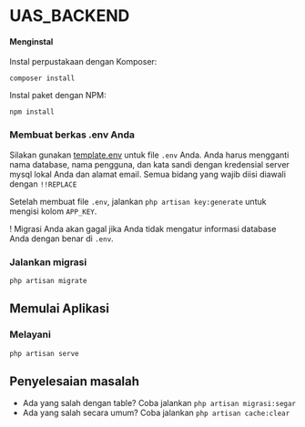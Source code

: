 # UAS_BACKEND

#### Menginstal
Instal perpustakaan dengan Komposer:

`composer install`

Instal paket dengan NPM:

`npm install`

### Membuat berkas .env Anda

Silakan gunakan [template.env](./template.env) untuk file `.env` Anda. Anda harus mengganti nama database, nama pengguna, dan kata sandi dengan kredensial server mysql lokal Anda dan alamat email. Semua bidang yang wajib diisi diawali dengan `!!REPLACE`

Setelah membuat file `.env`, jalankan `php artisan key:generate` untuk mengisi kolom `APP_KEY`.

! Migrasi Anda akan gagal jika Anda tidak mengatur informasi database Anda dengan benar di `.env`.

### Jalankan migrasi

`php artisan migrate`

## Memulai Aplikasi
### Melayani
`php artisan serve`

## Penyelesaian masalah

- Ada yang salah dengan table? Coba jalankan `php artisan migrasi:segar`
- Ada yang salah secara umum? Coba jalankan `php artisan cache:clear`